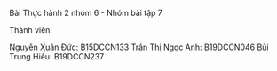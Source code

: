 Bài Thực hành 2 nhóm 6 - Nhóm bài tập 7

Thành viên:

Nguyễn Xuân Đức: B15DCCN133
Trần Thị Ngọc Anh: B19DCCN046
Bùi Trung Hiếu: B19DCCN237

